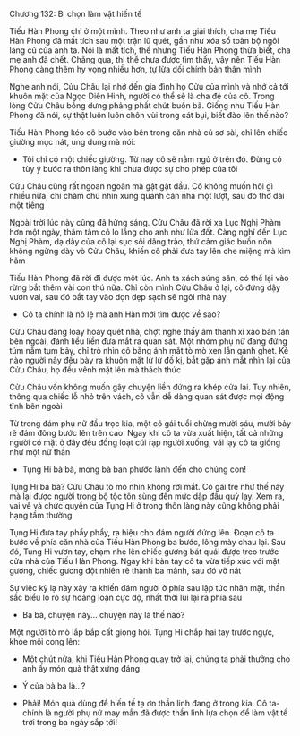 




Chương 132: Bị chọn làm vật hiến tế

Tiếu Hàn Phong chỉ ở một mình. Theo như anh ta giải thích, cha mẹ Tiếu Hàn Phong đã mất tích sau một trận lũ quét, gần như xóa sổ toàn bộ ngôi làng cũ của anh ta. Nói là mất tích, thế nhưng Tiếu Hàn Phong thừa biết, cha mẹ anh đã chết. Chẳng qua, thi thể chưa được tìm thấy, vậy nên Tiếu Hàn Phong càng thêm hy vọng nhiều hơn, tự lừa dối chính bản thân mình

Nghe anh nói, Cửu Châu lại nhớ đến gia đình họ Cửu của mình và nhớ cả tới khuôn mặt của Ngọc Diên Hinh, người có thể sẽ là cha đẻ của cô. Trong lòng Cửu Châu bỗng dưng phảng phất chút buồn bã. Giống như Tiếu Hàn Phong đã nói, sự thật luôn luôn chôn vùi trong cát bụi, biết đào lên thế nào?

Tiếu Hàn Phong kéo cô bước vào bên trong căn nhà cũ sơ sài, chỉ lên chiếc giường mục nát, ung dung mà nói:

- Tôi chỉ có một chiếc giường. Từ nay cô sẽ nằm ngủ ở trên đó. Đừng có tùy ý bước ra thôn làng khi chưa được sự cho phép của tôi


Cửu Châu cũng rất ngoan ngoãn mà gật gật đầu. Cô không muốn hỏi gì nhiều nữa, chỉ chăm chú nhìn xung quanh căn nhà một lượt, sau đó thở dài một tiếng

Ngoài trời lúc này cũng đã hửng sáng. Cửu Châu đã rời xa Lục Nghị Phàm hơn một ngày, thâm tâm cô lo lắng cho anh như lửa đốt. Càng nghĩ đến Lục Nghị Phàm, dạ dày của cô lại sục sôi dâng trào, thứ cảm giác buồn nôn không ngừng dày vò Cửu Châu, khiến cô phải đưa tay lên che miệng mà kìm hãm

Tiếu Hàn Phong đã rời đi được một lúc. Anh ta xách súng săn, có thể lại vào rừng bắt thêm vài con thú nữa. Chỉ còn mình Cửu Châu ở lại, cô đứng dậy vươn vai, sau đó bắt tay vào dọn dẹp sạch sẽ ngôi nhà này

- Cô ta chính là nô lệ mà anh Hàn mới tìm được về sao?

Cửu Châu đang loay hoay quét nhà, chợt nghe thấy âm thanh xì xào bàn tán bên ngoài, đánh liều liền đưa mắt ra quan sát. Một nhóm phụ nữ đang đứng túm năm tụm bảy, chỉ trỏ nhìn cô bằng ánh mắt tò mò xen lẫn ganh ghét. Kẻ nào người nấy đều bày ra khuôn mặt lừ lừ đố kị, bắt gặp ánh mắt nhìn lại của Cửu Châu, họ đều vênh mặt lên mà thách thức

Cửu Châu vốn không muốn gây chuyện liền đứng ra khép cửa lại. Tuy nhiên, thông qua chiếc lỗ nhỏ trên vách, cô vẫn dễ dàng quan sát được mọi động tĩnh bên ngoài


Từ trong đám phụ nữ đầu trọc kia, một cô gái tuổi chừng mười sáu, mười bảy rẽ đám đông bước lên trên cao. Ngay khi cô ta vừa xuất hiện, tất cả những người có mặt ở đây đều đồng loạt cúi rạp người xuống, vái lạy cô ta giống như một nữ thần

- Tụng Hi bà bà, mong bà ban phước lành đến cho chúng con!

Tụng Hi bà bà? Cửu Châu tò mò nhìn không rời mắt. Cô gái trẻ như thế này mà lại được người trong bộ tộc tôn sùng đến mức dập đầu quỳ lạy. Xem ra, vai vế và chức quyền của Tụng Hi ở trong thôn làng này cũng không phải hạng tầm thường

Tụng Hi đưa tay phẩy phẩy, ra hiệu cho đám người đứng lên. Đoạn cô ta bước về phía căn nhà của Tiếu Hàn Phong ba bước, lông mày chau lại. Sau đó, Tụng Hi vươn tay, chạm nhẹ lên chiếc gương bát quái được treo trước cửa nhà của Tiếu Hàn Phong. Ngay khi bàn tay cô ta vừa tiếp xúc với mặt gương, chiếc gương đột nhiên rẽ thành ba mảnh, sau đó vỡ nát

Sự việc kỳ lạ này xảy ra khiến đám người ở phía sau lập tức nhăn mặt, thần sắc biểu lộ rõ sự hoảng loạn cực độ, nhất thời lùi lại ra phía sau

- Bà bà, chuyện này... chuyện này là thế nào?

Một người tò mò lắp bắp cất giọng hỏi. Tụng Hi chắp hai tay trước ngực, khóe môi cong lên:

- Một chút nữa, khi Tiếu Hàn Phong quay trở lại, chúng ta phải thưởng cho anh ấy món quà thật xứng đáng

- Ý của bà bà là...?

- Phải! Món quà dùng để hiến tế tạ ơn thần linh đang ở trong kia. Cô ta- chính là người phụ nữ may mắn đã được thần linh lựa chọn để làm vật tế trời trong ba ngày sắp tới!




